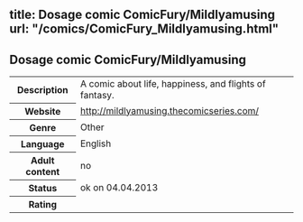 title: Dosage comic ComicFury/Mildlyamusing
url: "/comics/ComicFury_Mildlyamusing.html"
---
Dosage comic ComicFury/Mildlyamusing
-----------------------------------------

<table class="comicinfo">
<tr>
<th>Description</th><td>A comic about life, happiness, and flights of fantasy.</td>
</tr>
<tr>
<th>Website</th><td><a href="http://mildlyamusing.thecomicseries.com/">http://mildlyamusing.thecomicseries.com/</a></td>
</tr>
<tr>
<th>Genre</th><td>Other</td>
</tr>
<tr>
<th>Language</th><td>English</td>
</tr>
<tr>
<th>Adult content</th><td>no</td>
</tr>
<tr>
<th>Status</th><td>ok on 04.04.2013</td>
</tr>
<tr>
<th>Rating</th><td><div class="g-plusone" data-size="standard" data-annotation="bubble"
 data-href="http://mildlyamusing.thecomicseries.com/"></div></td>
</tr>
</table>
<script type="text/javascript">
  (function() {
    var po = document.createElement('script'); po.type = 'text/javascript'; po.async = true;
    po.src = 'https://apis.google.com/js/plusone.js';
    var s = document.getElementsByTagName('script')[0]; s.parentNode.insertBefore(po, s);
  })();
</script>

